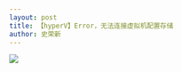 ```yaml
---
layout: post
title: 【hyperV】Error，无法连接虚拟机配置存储
author: 史荣新
---
```


![](/docs/images/2020-08-04-08-11-22.png)